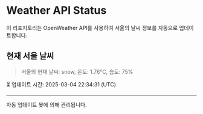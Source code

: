 
# Weather API Status

이 리포지토리는 OpenWeather API를 사용하여 서울의 날씨 정보를 자동으로 업데이트합니다.

## 현재 서울 날씨
> 서울의 현재 날씨: snow, 온도: 1.76°C, 습도: 75%

⏳ 업데이트 시간: 2025-03-04 22:34:31 (UTC)

---
자동 업데이트 봇에 의해 관리됩니다.
